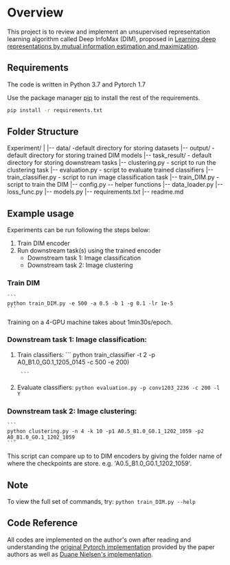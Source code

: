 # Overview

This project is to review and implement an unsupervised representation learning algorithm called Deep InfoMax (DIM), proposed in [Learning deep representations by mutual information estimation and maximization](https://arxiv.org/abs/1808.06670).


## Requirements
The code is written in Python 3.7 and Pytorch 1.7


Use the package manager [pip](https://pip.pypa.io/en/stable/) to install the rest of the requirements.
```bash
pip install -r requirements.txt
```

## Folder Structure
Experiment/
|
|-- data/ -default directory for storing datasets
|-- output/ - default directory for storing trained DIM models
|-- task_result/ - default directory for storing downstream tasks
|-- clustering.py - script to run the clustering task
|-- evaluation.py - script to evaluate trained classifiers
|-- train_classifier.py - script to run image classification task
|-- train_DIM.py - script to train the DIM
|-- config.py -- helper functions
|-- data_loader.py
|-- loss_func.py 
|-- models.py
|-- requirements.txt 
|-- readme.md



## Example usage
Experiments can be run following the steps below:

1. Train DIM encoder
2. Run downstream task(s) using the trained encoder
    - Downstream task 1: Image classification
    - Downstream task 2: Image clustering




### Train DIM

    ```
    python train_DIM.py -e 500 -a 0.5 -b 1 -g 0.1 -lr 1e-5
    ```
Training on a 4-GPU machine takes about 1min30s/epoch.

### Downstream task 1: Image classification: 
1. Train classifiers: 
        ```
        python train_classifier -t 2 -p A0_B1.0_G0.1_1205_0145 -c 500 -e 200)
    
        ```
    
2. Evaluate classifiers:
        ```
        python evaluation.py -p conv1203_2236 -c 200 -l Y
        ```
    

### Downstream task 2: Image clustering: 

    ```
    python clustering.py -n 4 -k 10 -p1 A0.5_B1.0_G0.1_1202_1059 -p2 A0_B1.0_G0.1_1202_1059
    ```
This script can compare up to to DIM encoders by giving the folder name of where the checkpoints are store. e.g. 'A0.5_B1.0_G0.1_1202_1059'. 


## Note

To view the full set of commands, try:
    ```
    python train_DIM.py --help
    ```
    
## Code Reference
All codes are implemented on the author's own after reading and understanding the [original Pytorch implementation](https://github.com/rdevon/DIM) provided by the paper authors as well as [Duane Nielsen's implementation](https://github.com/DuaneNielsen/DeepInfomaxPytorch).